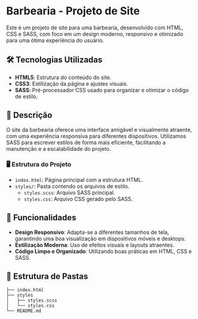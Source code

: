 # Barbearia - Projeto de Site

Este é um projeto de site para uma barbearia, desenvolvido com HTML, CSS e SASS, com foco em um design moderno, responsivo e otimizado para uma ótima experiência do usuário.

## 🛠️ Tecnologias Utilizadas

- **HTML5**: Estrutura do conteúdo do site.
- **CSS3**: Estilização da página e ajustes visuais.
- **SASS**: Pré-processador CSS usado para organizar e otimizar o código de estilo.

## 📜 Descrição

O site da barbearia oferece uma interface amigável e visualmente atraente, com uma experiência responsiva para diferentes dispositivos. Utilizamos SASS para escrever estilos de forma mais eficiente, facilitando a manutenção e a escalabilidade do projeto.

### 🖥️ Estrutura do Projeto

- `index.html`: Página principal com a estrutura HTML.
- `styles/`: Pasta contendo os arquivos de estilo.
  - `styles.scss`: Arquivo SASS principal.
  - `styles.css`: Arquivo CSS gerado pelo SASS.

## 🚀 Funcionalidades

- **Design Responsivo**: Adapta-se a diferentes tamanhos de tela, garantindo uma boa visualização em dispositivos móveis e desktops.
- **Estilização Moderna**: Uso de efeitos visuais e layouts atraentes.
- **Código Limpo e Organizado**: Utilizando boas práticas em HTML, CSS e SASS.

## 📂 Estrutura de Pastas

```plaintext
├── index.html
├── styles
│   ├── styles.scss
│   └── styles.css
└── README.md
